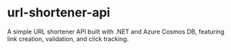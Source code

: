 # url-shortener-api
A simple URL shortener API built with .NET and Azure Cosmos DB, featuring link creation, validation, and click tracking.
